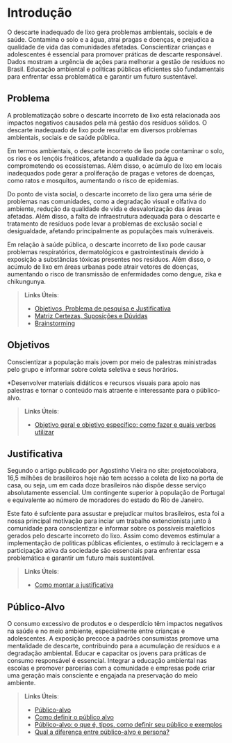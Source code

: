 # Introdução

O descarte inadequado de lixo gera problemas ambientais, sociais e de saúde. Contamina o solo e a água, atrai pragas e doenças, e prejudica a qualidade de vida das comunidades afetadas. Conscientizar crianças e adolescentes é essencial para promover práticas de descarte responsável. Dados mostram a urgência de ações para melhorar a gestão de resíduos no Brasil. Educação ambiental e políticas públicas eficientes são fundamentais para enfrentar essa problemática e garantir um futuro sustentável.

## Problema

A problematização sobre o descarte incorreto de lixo está relacionada aos impactos negativos causados pela má gestão dos resíduos sólidos. O descarte inadequado de lixo pode resultar em diversos problemas ambientais, sociais e de saúde pública.

Em termos ambientais, o descarte incorreto de lixo pode contaminar o solo, os rios e os lençóis freáticos, afetando a qualidade da água e comprometendo os ecossistemas. Além disso, o acúmulo de lixo em locais inadequados pode gerar a proliferação de pragas e vetores de doenças, como ratos e mosquitos, aumentando o risco de epidemias.

Do ponto de vista social, o descarte incorreto de lixo gera uma série de problemas nas comunidades, como a degradação visual e olfativa do ambiente, redução da qualidade de vida e desvalorização das áreas afetadas. Além disso, a falta de infraestrutura adequada para o descarte e tratamento de resíduos pode levar a problemas de exclusão social e desigualdade, afetando principalmente as populações mais vulneráveis.

Em relação à saúde pública, o descarte incorreto de lixo pode causar problemas respiratórios, dermatológicos e gastrointestinais devido à exposição a substâncias tóxicas presentes nos resíduos. Além disso, o acúmulo de lixo em áreas urbanas pode atrair vetores de doenças, aumentando o risco de transmissão de enfermidades como dengue, zika e chikungunya.

> **Links Úteis**:
> - [Objetivos, Problema de pesquisa e Justificativa](https://medium.com/@versioparole/objetivos-problema-de-pesquisa-e-justificativa-c98c8233b9c3)
> - [Matriz Certezas, Suposições e Dúvidas](https://medium.com/educa%C3%A7%C3%A3o-fora-da-caixa/matriz-certezas-suposi%C3%A7%C3%B5es-e-d%C3%BAvidas-fa2263633655)
> - [Brainstorming](https://www.euax.com.br/2018/09/brainstorming/)

## Objetivos
Conscientizar a população mais jovem por meio de palestras ministradas pelo grupo e informar sobre coleta seletiva e seus horários.

*Desenvolver materiais didáticos e recursos visuais para apoio nas palestras e tornar o conteúdo mais atraente e interessante para o público-alvo.

 
> **Links Úteis**:
> - [Objetivo geral e objetivo específico: como fazer e quais verbos utilizar](https://blog.mettzer.com/diferenca-entre-objetivo-geral-e-objetivo-especifico/)

## Justificativa

Segundo o artigo publicado por Agostinho Vieira no site: projetocolabora, 16,5 milhões de brasileiros hoje não tem acesso a coleta de lixo na porta de casa, ou seja, um em cada doze brasileiros não dispõe desse serviço absolutamente essencial. Um contingente superior à população de Portugal e equivalente ao número de moradores do estado do Rio de Janeiro. 

Este fato é sufciente para assustar e prejudicar muitos brasileiros, esta foi a nossa principal motivação para inciar um trabalho extencionista junto à comunidade para conscientizar e informar sobre os possíveis malefícios gerados pelo descarte incorreto do lixo.
Assim como devemos estimular a implementação de políticas públicas eficientes, o estímulo à reciclagem e a participação ativa da sociedade são essenciais para enfrentar essa problemática e garantir um futuro mais sustentável.


> **Links Úteis**:
> - [Como montar a justificativa](https://guiadamonografia.com.br/como-montar-justificativa-do-tcc/)

## Público-Alvo

O consumo excessivo de produtos e o desperdício têm impactos negativos na saúde e no meio ambiente, especialmente entre crianças e adolescentes. A exposição precoce a padrões consumistas promove uma mentalidade de descarte, contribuindo para a acumulação de resíduos e a degradação ambiental. Educar e capacitar os jovens para práticas de consumo responsável é essencial. Integrar a educação ambiental nas escolas e promover parcerias com a comunidade e empresas pode criar uma geração mais consciente e engajada na preservação do meio ambiente.

> **Links Úteis**:
> - [Público-alvo](https://blog.hotmart.com/pt-br/publico-alvo/)
> - [Como definir o público alvo](https://exame.com/pme/5-dicas-essenciais-para-definir-o-publico-alvo-do-seu-negocio/)
> - [Público-alvo: o que é, tipos, como definir seu público e exemplos](https://klickpages.com.br/blog/publico-alvo-o-que-e/)
> - [Qual a diferença entre público-alvo e persona?](https://rockcontent.com/blog/diferenca-publico-alvo-e-persona/)
